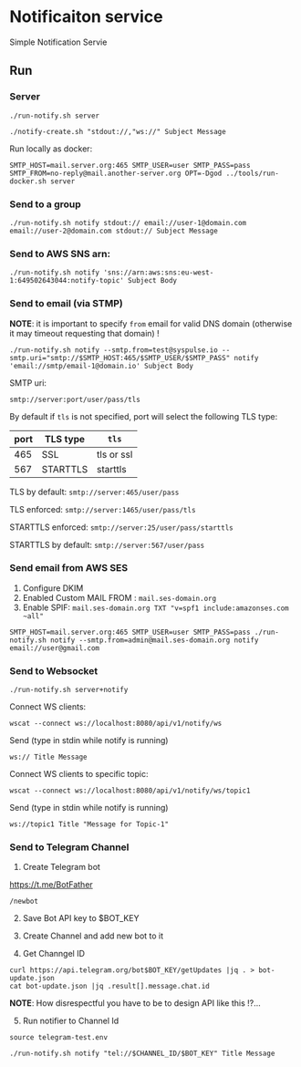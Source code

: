 # Notificaiton service

Simple Notification Servie

## Run

### Server

```
./run-notify.sh server

./notify-create.sh "stdout://,"ws://" Subject Message
```

Run locally as docker:

```
SMTP_HOST=mail.server.org:465 SMTP_USER=user SMTP_PASS=pass SMTP_FROM=no-reply@mail.another-server.org OPT=-Dgod ../tools/run-docker.sh server
```

### Send to a group

```
./run-notify.sh notify stdout:// email://user-1@domain.com email://user-2@domain.com stdout:// Subject Message
```

### Send to AWS SNS arn:

```
./run-notify.sh notify 'sns://arn:aws:sns:eu-west-1:649502643044:notify-topic' Subject Body  
```

### Send to email (via STMP)

__NOTE__: it is important to specify `from` email for valid DNS domain (otherwise it may timeout requesting that domain) !

```
./run-notify.sh notify --smtp.from=test@syspulse.io --smtp.uri="smtp://$SMTP_HOST:465/$SMTP_USER/$SMTP_PASS" notify 'email://smtp/email-1@domain.io' Subject Body
```

SMTP uri:

`smtp://server:port/user/pass/tls`

By default if `tls` is not specified, port will select the following TLS type:

| port  |  TLS type |  `tls`|
|-------|-----------|-------|
|  465  |  SSL      |  tls or ssl |  
|  567  |  STARTTLS |  starttls |

TLS by default: `smtp://server:465/user/pass`

TLS enforced: `smtp://server:1465/user/pass/tls`

STARTTLS enforced: `smtp://server:25/user/pass/starttls`

STARTTLS by default: `smtp://server:567/user/pass`

### Send email from AWS SES

1. Configure DKIM
2. Enabled Custom MAIL FROM : `mail.ses-domain.org`
3. Enable SPIF: `mail.ses-domain.org TXT "v=spf1 include:amazonses.com ~all"` 


```
SMTP_HOST=mail.server.org:465 SMTP_USER=user SMTP_PASS=pass ./run-notify.sh notify --smtp.from=admin@mail.ses-domain.org notify email://user@gmail.com
```

### Send to Websocket

```
./run-notify.sh server+notify
```

Connect WS clients:
```
wscat --connect ws://localhost:8080/api/v1/notify/ws
```

Send (type in stdin while notify is running)
```
ws:// Title Message
```

Connect WS clients to specific topic:
```
wscat --connect ws://localhost:8080/api/v1/notify/ws/topic1
```

Send (type in stdin while notify is running)
```
ws://topic1 Title "Message for Topic-1"
```

### Send to Telegram Channel

1. Create Telegram bot

https://t.me/BotFather

```
/newbot
```

2. Save Bot API key to $BOT_KEY

3. Create Channel and add new bot to it

4. Get Channgel ID

```
curl https://api.telegram.org/bot$BOT_KEY/getUpdates |jq . > bot-update.json
cat bot-update.json |jq .result[].message.chat.id
```

__NOTE__: How disrespectful you have to be to design API like this !?...

5. Run notifier to Channel Id

```
source telegram-test.env

./run-notify.sh notify "tel://$CHANNEL_ID/$BOT_KEY" Title Message
```
